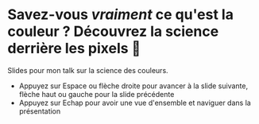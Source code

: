 # Savez-vous _vraiment_ ce qu'est la **couleur** ? Découvrez la science derrière les pixels 🎨

Slides pour mon talk sur la science des couleurs.

- Appuyez sur Espace ou flèche droite pour avancer à la slide suivante, flèche haut ou gauche pour la slide précédente
- Appuyez sur Echap pour avoir une vue d'ensemble et naviguer dans la présentation
